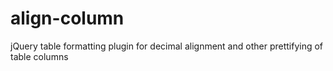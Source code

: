 align-column
============

jQuery table formatting plugin for decimal alignment and other prettifying of table columns
